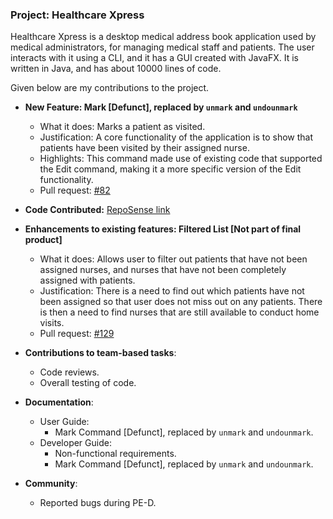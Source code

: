 ### Project: Healthcare Xpress

Healthcare Xpress is a desktop medical address book application used by medical administrators, for managing medical staff and patients. The user interacts with it using a CLI, and it has a GUI created with JavaFX. It is written in Java, and has about 10000 lines of code.

Given below are my contributions to the project.

* **New Feature: Mark [Defunct], replaced by `unmark` and `undounmark`**
  * What it does: Marks a patient as visited.
  * Justification: A core functionality of the application is to show that patients have been visited by their assigned nurse.
  * Highlights: This command made use of existing code that supported the Edit command, making it a more specific version of the Edit functionality.
  * Pull request: [#82](https://github.com/AY2223S1-CS2103-F13-4/tp/pull/82)


* **Code Contributed:** [RepoSense link](https://nus-cs2103-ay2223s1.github.io/tp-dashboard/?search=low&sort=groupTitle&sortWithin=title&timeframe=commit&mergegroup=&groupSelect=groupByRepos&breakdown=true&checkedFileTypes=docs~functional-code~test-code~other&since=2022-09-16&tabOpen=true&tabType=authorship&tabAuthor=mlzt2000&tabRepo=AY2223S1-CS2103-F13-4%2Ftp%5Bmaster%5D&authorshipIsMergeGroup=false&authorshipFileTypes=&authorshipIsBinaryFileTypeChecked=false&authorshipIsIgnoredFilesChecked=false)


* **Enhancements to existing features: Filtered List [Not part of final product]**
  * What it does: Allows user to filter out patients that have not been assigned nurses, and nurses that have not been completely assigned with patients.
  * Justification: There is a need to find out which patients have not been assigned so that user does not miss out on any patients. There is then a need to find nurses that are still available to conduct home visits.
  * Pull request: [#129](https://github.com/AY2223S1-CS2103-F13-4/tp/pull/129)


* **Contributions to team-based tasks**:
    * Code reviews.
    * Overall testing of code.


* **Documentation**:
    * User Guide:
        * Mark Command [Defunct], replaced by `unmark` and `undounmark`.
    * Developer Guide:
        * Non-functional requirements.
        * Mark Command [Defunct], replaced by `unmark` and `undounmark`.


* **Community**:
    * Reported bugs during PE-D.
    

